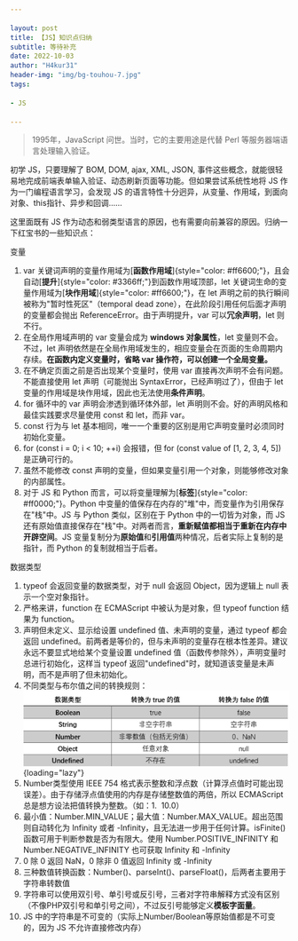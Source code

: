 ```yaml
---

layout: post
title: 【JS】知识点归纳
subtitle: 等待补充
date: 2022-10-03
author: "H4kur31"
header-img: "img/bg-touhou-7.jpg"
tags: 

- JS

---
```


> 1995年，JavaScript 问世。当时，它的主要用途是代替 Perl
> 等服务器端语言处理输入验证。

初学 JS，只要理解了 BOM, DOM, ajax, XML, JSON,
事件这些概念，就能很轻易地完成前端表单输入验证、动态刷新页面等功能。但如果尝试系统性地将
JS 作为一门编程语言学习，会发现 JS
的语言特性十分迥异，从变量、作用域，到面向对象、this指针、异步和回调......

这里面既有 JS
作为动态和弱类型语言的原因，也有需要向前兼容的原因。归纳一下红宝书的一些知识点：

变量

1. var
   关键词声明的变量作用域为[**函数作用域**]{style="color: #ff6600;"}，且会自动[**提升**]{style="color: #3366ff;"}到函数作用域顶部，let
   关键词生命的变量作用域为[**块作用域**]{style="color: #ff6600;"}，在
   let 声明之前的执行瞬间被称为"暂时性死区"（temporal dead
   zone），在此阶段引用任何后面才声明的变量都会抛出
   ReferenceError。由于声明提升，var 可以**冗余声明**，let 则不行。
2. 在全局作用域声明的 var 变量会成为 **windows 对象属性**，let
   变量则不会。不过，let
   声明依然是在全局作用域发生的，相应变量会在页面的生命周期内存续。**在函数内定义变量时，省略
   var 操作符，可以创建一个全局变量。**
3. 在不确定页面之前是否出现某个变量时，使用 var
   直接再次声明不会有问题。不能直接使用 let 声明（可能抛出
   SyntaxError，已经声明过了），但由于 let
   变量的作用域是块作用域，因此也无法使用**条件声明**。
4. for 循环中的 var 声明会渗透到循环体外部，let
   声明则不会。好的声明风格和最佳实践要求尽量使用 const 和 let，而非
   var。
5. const 行为与 let
   基本相同，唯一一个重要的区别是用它声明变量时必须同时初始化变量。
6. for (const i = 0; i \< 10; ++i) 会报错，但 for (const value of \[1,
   2, 3, 4, 5\]) 是正确可行的。
7. 虽然不能修改 const
   声明的变量，但如果变量引用一个对象，则能够修改对象的内部属性。
8. 对于 JS 和 Python
   而言，可以将变量理解为[**标签**]{style="color: #ff0000;"}。Python
   中变量的值保存在内存的"堆"中，而变量作为引用保存在"栈"中。JS 与
   Python 类似，区别在于 Python 中的一切皆为对象，而 JS
   还有原始值直接保存在"栈"中。对两者而言，**重新赋值都相当于重新在内存中开辟空间**。JS
   变量复制分为**原始值**和**引用值**两种情况，后者实际上复制的是指针，而
   Python 的复制就相当于后者。

数据类型

1. typeof 会返回变量的数据类型，对于 null 会返回 Object，因为逻辑上
   null 表示一个空对象指针。
2. 严格来讲，function 在 ECMAScript 中被认为是对象，但 typeof function
   结果为 function。
3. 声明但未定义、显示给设置 undefined 值、未声明的变量，通过 typeof
   都会返回
   undefined。前两者是等价的，但与未声明的变量存在根本性差异。建议永远不要显式地给某个变量设置
   undefined 值（函数传参除外），声明变量时总进行初始化，这样当 typeof
   返回\"undefined\"时，就知道该变量是未声明，而不是声明了但未初始化。
4. 不同类型与布尔值之间的转换规则：![](/img/2022-10-03-JS-Summarizing-Difficulties/1.png){loading="lazy"}
5. Number类型使用 IEEE 754
   格式表示整数和浮点数（计算浮点值时可能出现误差）。由于存储浮点值使用的内存是存储整数值的两倍，所以
   ECMAScript 总是想方设法把值转换为整数。（如：1.  10.0）
6. 最小值：Number.MIN_VALUE；最大值：Number.MAX_VALUE。超出范围则自动转化为
   Infinity 或者 -Infinity，且无法进一步用于任何计算。isFinite()
   函数可用于判断参数是否为有限大。使用 Number.POSITIVE_INFINITY 和
   Number.NEGATIVE_INFINITY 也可获取 Infinity 和 -Infinity
7. 0 除 0 返回 NaN，0 除非 0 值返回 Infinity 或 -Infinity
8. 三种数值转换函数：Number()、parseInt()、parseFloat()，后两者主要用于字符串转数值
9. 字符串可以使用双引号、单引号或反引号，三者对字符串解释方式没有区别（不像PHP双引号和单引号之间），不过反引号能够定义**模板字面量**。
10. JS
    中的字符串是不可变的（实际上Number/Boolean等原始值都是不可变的，因为
    JS 不允许直接修改内存）
